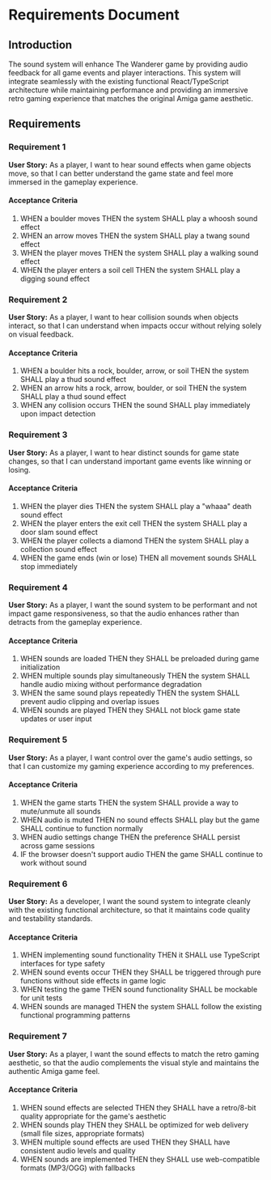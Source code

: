 # Requirements Document

## Introduction

The sound system will enhance The Wanderer game by providing audio feedback for all game events and player interactions. This system will integrate seamlessly with the existing functional React/TypeScript architecture while maintaining performance and providing an immersive retro gaming experience that matches the original Amiga game aesthetic.

## Requirements

### Requirement 1

**User Story:** As a player, I want to hear sound effects when game objects move, so that I can better understand the game state and feel more immersed in the gameplay experience.

#### Acceptance Criteria

1. WHEN a boulder moves THEN the system SHALL play a whoosh sound effect
2. WHEN an arrow moves THEN the system SHALL play a twang sound effect
3. WHEN the player moves THEN the system SHALL play a walking sound effect
4. WHEN the player enters a soil cell THEN the system SHALL play a digging sound effect

### Requirement 2

**User Story:** As a player, I want to hear collision sounds when objects interact, so that I can understand when impacts occur without relying solely on visual feedback.

#### Acceptance Criteria

1. WHEN a boulder hits a rock, boulder, arrow, or soil THEN the system SHALL play a thud sound effect
2. WHEN an arrow hits a rock, arrow, boulder, or soil THEN the system SHALL play a thud sound effect
3. WHEN any collision occurs THEN the sound SHALL play immediately upon impact detection

### Requirement 3

**User Story:** As a player, I want to hear distinct sounds for game state changes, so that I can understand important game events like winning or losing.

#### Acceptance Criteria

1. WHEN the player dies THEN the system SHALL play a "whaaa" death sound effect
2. WHEN the player enters the exit cell THEN the system SHALL play a door slam sound effect
3. WHEN the player collects a diamond THEN the system SHALL play a collection sound effect
4. WHEN the game ends (win or lose) THEN all movement sounds SHALL stop immediately

### Requirement 4

**User Story:** As a player, I want the sound system to be performant and not impact game responsiveness, so that the audio enhances rather than detracts from the gameplay experience.

#### Acceptance Criteria

1. WHEN sounds are loaded THEN they SHALL be preloaded during game initialization
2. WHEN multiple sounds play simultaneously THEN the system SHALL handle audio mixing without performance degradation
3. WHEN the same sound plays repeatedly THEN the system SHALL prevent audio clipping and overlap issues
4. WHEN sounds are played THEN they SHALL not block game state updates or user input

### Requirement 5

**User Story:** As a player, I want control over the game's audio settings, so that I can customize my gaming experience according to my preferences.

#### Acceptance Criteria

1. WHEN the game starts THEN the system SHALL provide a way to mute/unmute all sounds
2. WHEN audio is muted THEN no sound effects SHALL play but the game SHALL continue to function normally
3. WHEN audio settings change THEN the preference SHALL persist across game sessions
4. IF the browser doesn't support audio THEN the game SHALL continue to work without sound

### Requirement 6

**User Story:** As a developer, I want the sound system to integrate cleanly with the existing functional architecture, so that it maintains code quality and testability standards.

#### Acceptance Criteria

1. WHEN implementing sound functionality THEN it SHALL use TypeScript interfaces for type safety
2. WHEN sound events occur THEN they SHALL be triggered through pure functions without side effects in game logic
3. WHEN testing the game THEN sound functionality SHALL be mockable for unit tests
4. WHEN sounds are managed THEN the system SHALL follow the existing functional programming patterns

### Requirement 7

**User Story:** As a player, I want the sound effects to match the retro gaming aesthetic, so that the audio complements the visual style and maintains the authentic Amiga game feel.

#### Acceptance Criteria

1. WHEN sound effects are selected THEN they SHALL have a retro/8-bit quality appropriate for the game's aesthetic
2. WHEN sounds play THEN they SHALL be optimized for web delivery (small file sizes, appropriate formats)
3. WHEN multiple sound effects are used THEN they SHALL have consistent audio levels and quality
4. WHEN sounds are implemented THEN they SHALL use web-compatible formats (MP3/OGG) with fallbacks